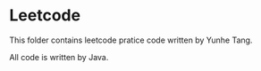 # Leetcode
This folder contains leetcode pratice code written by Yunhe Tang.

All code is written by Java.

